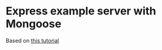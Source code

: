# Express example server with Mongoose

Based on [this tutorial](https://www.robinwieruch.de/mongodb-express-node-rest-api/)